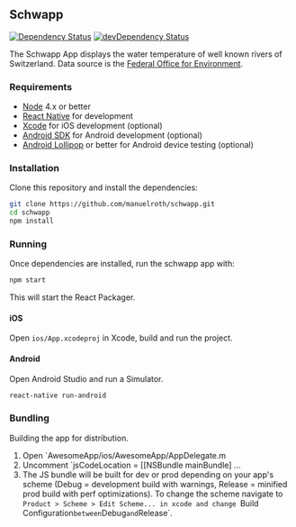 ## Schwapp

[![Dependency Status](https://david-dm.org/manuelroth/schwapp.svg)](https://david-dm.org/manuelroth/schwapp)
[![devDependency Status](https://david-dm.org/manuelroth/schwapp/dev-status.svg)](https://david-dm.org/manuelroth/schwapp#info=devDependencies)

The Schwapp App displays the water temperature of well known rivers of Switzerland. Data source is the [Federal Office for Environment](http://www.hydrodaten.admin.ch/de/tabelle-der-wassertemperaturen.html).

### Requirements

- [Node](https://nodejs.org) 4.x or better
- [React Native](http://facebook.github.io/react-native/docs/getting-started.html) for development
- [Xcode](https://developer.apple.com/xcode/) for iOS development (optional)
- [Android SDK](https://developer.android.com/sdk/) for Android development (optional)
- [Android Lollipop](https://www.android.com/versions/lollipop-5-0/) or better for Android device testing (optional)

### Installation

Clone this repository and install the dependencies:

```sh
git clone https://github.com/manuelroth/schwapp.git 
cd schwapp
npm install
```

### Running

Once dependencies are installed, run the schwapp app with:

```sh
npm start
```

This will start the React Packager.

#### iOS

Open `ios/App.xcodeproj` in Xcode, build and run the project.

#### Android

Open Android Studio and run a Simulator.

```sh
react-native run-android
```

### Bundling

Building the app for distribution.

1. Open `AwesomeApp/ios/AwesomeApp/AppDelegate.m
2. Uncomment `jsCodeLocation = [[NSBundle mainBundle] ...
3. The JS bundle will be built for dev or prod depending on your app's scheme (Debug = development build with warnings, Release = minified prod build with perf optimizations). To change the scheme navigate to `Product > Scheme > Edit Scheme... in xcode and change `Build Configuration` between `Debug` and `Release`.
